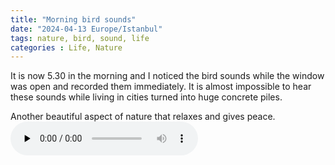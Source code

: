 ```yaml
---
title: "Morning bird sounds"
date: "2024-04-13 Europe/Istanbul"
tags: nature, bird, sound, life
categories : Life, Nature
---
```


It is now 5.30 in the morning and I noticed the bird sounds while the window was open and recorded them immediately. It is almost impossible to hear these sounds while living in cities turned into huge concrete piles.

Another beautiful aspect of nature that relaxes and gives peace.
<audio controls="controls" preload="none">
  <source src="{{ site.baseurl }}/assets/morningbirdsounds.mp3" type="audio/mpeg">
  Your browser does not support the audio element.
  </source>
</audio>

